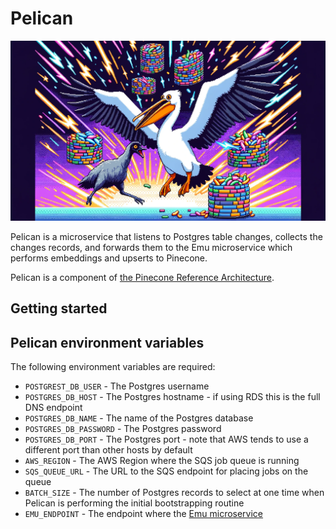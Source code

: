 # Pelican

![Pelican Postgres change observing microservice](./docs/pelican-hero-image.png)

Pelican is a microservice that listens to Postgres table changes, collects the changes records, and forwards them
to the Emu microservice which performs embeddings and upserts to Pinecone.

Pelican is a component of [the Pinecone Reference Architecture](https://github.com/pinecone-io/ref-arch-init).

## Getting started

## Pelican environment variables

The following environment variables are required:

- `POSTGREST_DB_USER` - The Postgres username
- `POSTGRES_DB_HOST` - The Postgres hostname - if using RDS this is the full DNS endpoint
- `POSTGRES_DB_NAME` - The name of the Postgres database
- `POSTGRES_DB_PASSWORD` - The Postgres password
- `POSTGRES_DB_PORT` - The Postgres port - note that AWS tends to use a different port than other hosts by default
- `AWS_REGION` - The AWS Region where the SQS job queue is running
- `SQS_QUEUE_URL` - The URL to the SQS endpoint for placing jobs on the queue
- `BATCH_SIZE` - The number of Postgres records to select at one time when Pelican is performing the initial bootstrapping routine
- `EMU_ENDPOINT` - The endpoint where the [Emu microservice](https://github.com/pinecone-io/emu)
